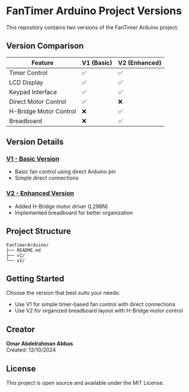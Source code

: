 # FanTimer Arduino Project Versions

This repository contains two versions of the FanTimer Arduino project:

## Version Comparison

| Feature | V1 (Basic) | V2 (Enhanced) |
|---------|------------|---------------|
| Timer Control | ✅ | ✅ |
| LCD Display | ✅ | ✅ |
| Keypad Interface | ✅ | ✅ |
| Direct Motor Control | ✅ | ❌ |
| H-Bridge Motor Control | ❌ | ✅ |
| Breadboard | ❌ | ✅ |

## Version Details

### [V1 - Basic Version](./v1/)
- Basic fan control using direct Arduino pin
- Simple direct connections

### [V2 - Enhanced Version](./v2/)
- Added H-Bridge motor driver (L298N)
- Implemented breadboard for better organization

## Project Structure
```
FanTimerArduino/
├── README.md
├── v1/
└── v2/
```

## Getting Started
Choose the version that best suits your needs:
- Use V1 for simple timer-based fan control with direct connections
- Use V2 for organized breadboard layout with H-Bridge motor control

## Creator
**Omar Abdelrahman Abbas**  
Created: 12/10/2024

## License
This project is open source and available under the MIT License.
